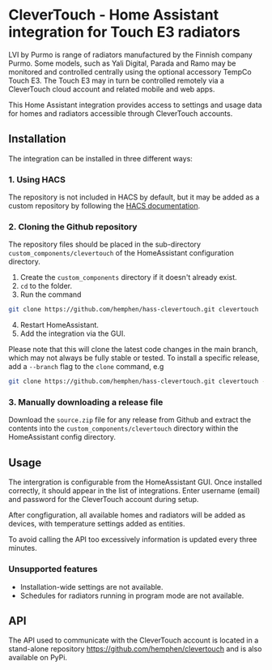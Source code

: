 # CleverTouch - Home Assistant integration for Touch E3 radiators

LVI by Purmo is range of radiators manufactured by the Finnish company Purmo. Some
models, such as Yali Digital, Parada and Ramo may be monitored and controlled
centrally using the optional accessory TempCo Touch E3. The Touch E3 may in turn
be controlled remotely via a CleverTouch cloud account and related mobile and web
apps.

This Home Assistant integration provides access to settings and usage data for
homes and radiators accessible through CleverTouch accounts.

## Installation

The integration can be installed in three different ways:

### 1. Using HACS
The repository is not included in HACS by default, but it may be added as a custom repository by
following the [HACS documentation](https://hacs.xyz/docs/faq/custom_repositories/).

### 2. Cloning the Github repository
The repository files should be placed in the sub-directory `custom_components/clevertouch`
of the HomeAssistant configuration directory.

1. Create the `custom_components` directory if it doesn't already exist.
2. `cd` to the folder.
3. Run the command

```bash
git clone https://github.com/hemphen/hass-clevertouch.git clevertouch
```

4. Restart HomeAssistant.
5. Add the integration via the GUI.

Please note that this will clone the latest code changes in the main branch, which
may not always be fully stable or tested. To install a specific release, add
a `--branch` flag to the `clone` command, e.g

```bash
git clone https://github.com/hemphen/hass-clevertouch.git clevertouch --branch v0.2.4
```

### 3. Manually downloading a release file

Download the `source.zip` file for any release from Github and extract the contents into
the `custom_components/clevertouch` directory within the HomeAssistant config directory.

## Usage

The intergration is configurable from the HomeAssistant GUI. Once installed correctly, it should appear in the list of integrations.
Enter username (email) and password for the CleverTouch account during setup.

After congfiguration, all available homes and radiators will be added as devices, with temperature settings
added as entities.

To avoid calling the API too excessively information is updated every three minutes.

### Unsupported features

* Installation-wide settings are not available.
* Schedules for radiators running in program mode are not available.

## API

The API used to communicate with the CleverTouch account is located in a stand-alone repository
https://github.com/hemphen/clevertouch and is also available on PyPi.
